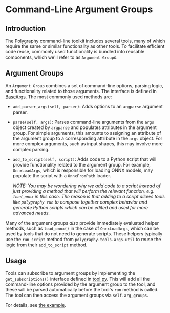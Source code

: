 # Command-Line Argument Groups

## Introduction

The Polygraphy command-line toolkit includes several tools, many of which require the same or similar functionality as other tools.
To facilitate efficient code reuse, commonly used functionality is bundled into reusable components, which we'll refer
to as `Argument Group`s.

## Argument Groups

An `Argument Group` combines a set of command-line options, parsing logic, and functionality related to those arguments.
The interface is defined in [BaseArgs](./base.py). The most commonly used methods are:

- `add_parser_args(self, parser)`: Adds options to an `argparse` argument parser.

- `parse(self, args)`: Parses command-line arguments from the `args` object created by `argparse` and
    populates attributes in the argument group.
    For simple arguments, this amounts to assigning an attribute of the argument group to a
    corresponding attribute in the `args` object.
    For more complex arguments, such as input shapes, this may involve more complex parsing.

- `add_to_script(self, script)`: Adds code to a Python script that will provide functionality
    related to the argument group. For example, `OnnxLoadArgs`, which is responsible for
    loading ONNX models, may populate the script with a `OnnxFromPath` loader.

    *NOTE: You may be wondering why we add code to a script instead of just providing a*
    *method that will perform the relevant function, e.g. `load_onnx` in this case.*
    *The reason is that adding to a script allows tools like `polygraphy run` to compose*
    *together complex behavior and generate Python scripts which can be edited and used for more advanced needs.*

Many of the argument groups *also* provide immediately evaluated helper methods, such as `load_onnx()` in the case of
`OnnxLoadArgs`, which can be used by tools that do not need to generate scripts.
These helpers typically use the `run_script` method from `polygraphy.tools.args.util` to reuse the logic from their
`add_to_script` method.

## Usage

Tools can subscribe to argument groups by implementing the `get_subscriptions()` interface defined in [tool.py](../base/tool.py).
This will add all the command-line options provided by the argument group to the tool, and these will be parsed
automatically before the tool's `run` method is called.
The tool can then access the argument groups via `self.arg_groups`.

For details, see [the example](../../../examples/dev/01_writing_cli_tools).
